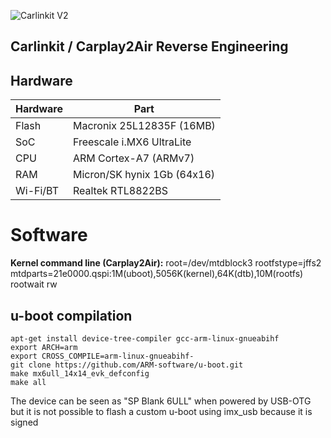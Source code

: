 
![Carlinkit V2](https://i.imgur.com/ZL3dq41.png)

## Carlinkit / Carplay2Air Reverse Engineering

## Hardware

| Hardware | Part |
|--|--|
| Flash | Macronix 25L12835F (16MB) |
| SoC | Freescale i.MX6 UltraLite |
| CPU | ARM Cortex-A7 (ARMv7) |
| RAM | Micron/SK hynix 1Gb (64x16)
| Wi-Fi/BT | Realtek RTL8822BS |

# Software

**Kernel command line (Carplay2Air):** root=/dev/mtdblock3 rootfstype=jffs2 mtdparts=21e0000.qspi:1M(uboot),5056K(kernel),64K(dtb),10M(rootfs) rootwait rw

## u-boot compilation

	apt-get install device-tree-compiler gcc-arm-linux-gnueabihf
	export ARCH=arm
	export CROSS_COMPILE=arm-linux-gnueabihf-
	git clone https://github.com/ARM-software/u-boot.git
	make mx6ull_14x14_evk_defconfig
	make all
	
The device can be seen as "SP Blank 6ULL" when powered by USB-OTG but it is not possible to flash a custom u-boot using imx_usb because it is signed
